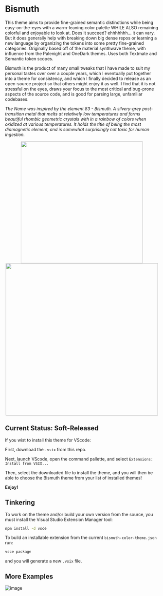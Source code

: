 # Bismuth

This theme aims to provide fine-grained semantic distinctions while being easy-on-the-eyes with a warm-leaning color palette WHILE ALSO remaining colorful and enjoyable to look at. Does it succeed? ehhhhhhh... it can vary. But it does generally help with breaking down big dense repos or learning a new language by organizing the tokens into some pretty fine-grained categories. Originally based off of the material synthwave theme, with influence from the Palenight and OneDark themes. Uses both Textmate and Semantic token scopes.

Bismuth is the product of many small tweaks that I have made to suit my personal tastes over over a couple years, which I eventually put together into a theme for consistency, and which I finally decided to release as an open-source project so that others might enjoy it as well. I find that it is not stressful on the eyes, draws your focus to the most critical and bug-prone aspects of the source code, and is good for parsing large, unfamiliar codebases.

*The Name was inspired by the element 83 - Bismuth. A silvery-grey post-transition metal that melts at relatively low temperatures and forms beautiful rhombic geometric crystals with in a rainbow of colors when oxidized at various temperatures. It holds the title of being the most diamagnetic element, and is somewhat surprisingly not toxic for human ingestion.*

<p align="center">
  <img width="400rem" src="https://github.com/user-attachments/assets/d9da9866-0800-4829-9cd8-2a9d12479849">
  <img width="500rem" src="https://github.com/user-attachments/assets/1b0e8c5f-9730-4b03-bec9-0c6e04982268">
</p>




## Current Status: Soft-Released

If you wist to install this theme for VScode:

First, download the `.vsix` from this repo.

Next, launch VScode, open the command pallette, and select `Extensions: Install from VSIX...`

Then, select the downloaded file to install the theme, and you will then be able to choose the Bismuth theme from your list of installed themes!

**Enjoy!**

## Tinkering

To work on the theme and/or build your own version from the source, you must install the Visual Studio Extension Manager tool:

```sh
npm install -d vsce
```

To build an installable extension from the current `bismuth-color-theme.json` run:

```sh
vsce package
```

and you will generate a new `.vsix` file.

## More Examples

![image](https://github.com/user-attachments/assets/ae488d73-95a3-4868-a6b0-8569a13db6f5)
